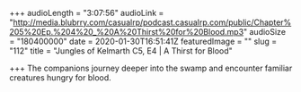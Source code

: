 +++
audioLength = "3:07:56"
audioLink = "http://media.blubrry.com/casualrp/podcast.casualrp.com/public/Chapter%205%20Ep.%204%20_%20A%20Thirst%20for%20Blood.mp3"
audioSize = "180400000"
date = 2020-01-30T16:51:41Z
featuredImage = ""
slug = "112"
title = "Jungles of Kelmarth C5, E4 | A Thirst for Blood"

+++
The companions journey deeper into the swamp and encounter familiar creatures hungry for blood.